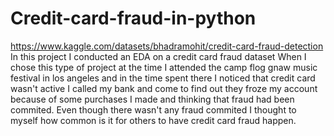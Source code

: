 # Credit-card-fraud-in-python
https://www.kaggle.com/datasets/bhadramohit/credit-card-fraud-detection
In this project I conducted an EDA on a credit card fraud dataset
When I chose this type of project at the time I attended the camp flog gnaw music festival in los angeles and in the time spent there I noticed that credit card wasn't active I called my bank and come to find out they froze
my account because of some purchases I made and thinking that fraud had been commited. Even though there wasn't any fraud commited I thought to myself how common is it for others to have credit card fraud happen.
